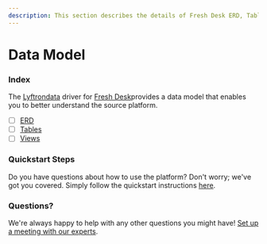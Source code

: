 ```yaml
---
description: This section describes the details of Fresh Desk ERD, Tables, and Views.
---
```


# Data Model

### Index

The  [Lyftrondata](https://www.lyftrondata.com/) driver for [Fresh Desk](https://www.lyftrondata.com/integration/finance-analytics/freshdesk/)provides a data model that enables you to better understand the source platform.

* [ ] [ERD](../../../finance-analytics/fresh-desk/data-model/erd.md)
* [ ] [Tables](../../../finance-analytics/fresh-desk/data-model/tables.md)
* [ ] [Views](../../../finance-analytics/fresh-desk/data-model/views.md)

### Quickstart Steps

Do you have questions about how to use the platform? Don't worry; we've got you covered. Simply follow the quickstart instructions [here](../../../finance-analytics/fresh-desk/quickstart-steps.md).

### Questions? <a href="#questions" id="questions"></a>

We're always happy to help with any other questions you might have! [Set up a meeting with our experts](https://www.lyftrondata.com/book-a-meeting/).

